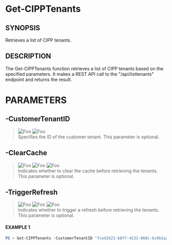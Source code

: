 # Get-CIPPTenants
## SYNOPSIS
Retrieves a list of CIPP tenants.
## DESCRIPTION
The Get-CIPPTenants function retrieves a list of CIPP tenants based on the specified parameters. It makes a REST API call to the "/api/listtenants" endpoint and returns the result.
# PARAMETERS

## **-CustomerTenantID**
> ![Foo](https://img.shields.io/badge/Type-String-Blue?) ![Foo](https://img.shields.io/badge/Mandatory-FALSE-Green?) \
Specifies the ID of the customer tenant. This parameter is optional.

  ## **-ClearCache**
> ![Foo](https://img.shields.io/badge/Type-SwitchParameter-Blue?) ![Foo](https://img.shields.io/badge/Mandatory-FALSE-Green?) ![Foo](https://img.shields.io/badge/DefaultValue-False-Blue?color=5547a8)\
Indicates whether to clear the cache before retrieving the tenants. This parameter is optional.

  ## **-TriggerRefresh**
> ![Foo](https://img.shields.io/badge/Type-SwitchParameter-Blue?) ![Foo](https://img.shields.io/badge/Mandatory-FALSE-Green?) ![Foo](https://img.shields.io/badge/DefaultValue-False-Blue?color=5547a8)\
Indicates whether to trigger a refresh before retrieving the tenants. This parameter is optional.

 #### EXAMPLE 1
```powershell
PS > Get-CIPPTenants -CustomerTenantID "7ced1621-b8f7-4231-868c-bc6b1a2f1778" -ClearCache
```

